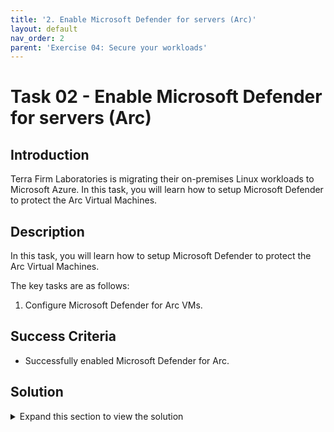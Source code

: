 ```yaml
---
title: '2. Enable Microsoft Defender for servers (Arc)'
layout: default
nav_order: 2
parent: 'Exercise 04: Secure your workloads'
---
```


# Task 02 - Enable Microsoft Defender for servers (Arc)

## Introduction

Terra Firm Laboratories is migrating their on-premises Linux workloads to Microsoft Azure. In this task, you will learn how to setup Microsoft Defender to protect the Arc Virtual Machines.

## Description

In this task, you will learn how to setup Microsoft Defender to protect the Arc Virtual Machines.

The key tasks are as follows:

1. Configure Microsoft Defender for Arc VMs.

## Success Criteria

* Successfully enabled Microsoft Defender for Arc.

## Solution

<details markdown="block">
<summary>Expand this section to view the solution</summary>

1. Sign in to the [Azure Portal](https://portal.azure.com). Ensure that you're using a subscription associated with the same resources you created during the lab set up.

2. In the **Search resources, services, and docs** box at the top of the portal, search for **Microsoft Defender for Cloud**, then select the **Microsoft Defender for Cloud** service.

3. In the **Management** section, select **Environment settings**.

4. Select the relevant subscription.

5. On the **Defender plans** page, locate the **Servers** plan and toggle the **Status** to On.

6. Select **Save**.

</details>
